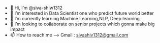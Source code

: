 - 👋 Hi, I’m @siva-shiw1312
- 👀 I’m interested in Data Scientist one who predict future world better 
- 🌱 I’m currently learning Machine Learning,NLP, Deep learning 
- 💞️ I’m looking to collaborate on senior projects which gonna make big impact 
- 📫 How to reach me --> Gmail : sivashiv1312@gmail.com

<!---
siva-shiw1312/siva-shiw1312 is a ✨ special ✨ repository because its `README.md` (this file) appears on your GitHub profile.
You can click the Preview link to take a look at your changes.
--->
